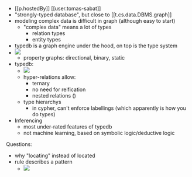 

- [[p.hostedBy]] [[user.tomas-sabat]]
- "strongly-typed database", but close to [[t.cs.data.DBMS.graph]]
- modeling complex data is difficult in graph (although easy to start)
  - "complex data" means a lot of types
    - relation types
    - entity types
- typedb is a graph engine under the hood, on top is the type system
- ![](/assets/images/2022-09-01-09-40-25.png)
  - property graphs: directional, binary, static
- typedb:
  - ![](/assets/images/2022-09-01-09-41-14.png)
  - hyper-relations allow:
    - ternary
    - no need for reification
    - nested relations ()
  - type hierarchys
    - in cypher, can't enforce labellings (which apparently is how you do types)
- Inferencing
  - most under-rated features of typedb
  - not machine learning, based on symbolic logic/deductive logic

Questions:
- why "locating" instead of located
- rule describes a pattern
  - ![](/assets/images/2022-09-01-10-00-20.png)